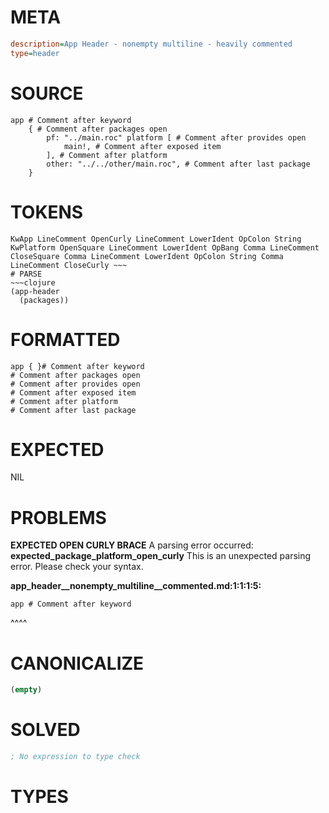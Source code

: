 # META
~~~ini
description=App Header - nonempty multiline - heavily commented
type=header
~~~
# SOURCE
~~~roc
app # Comment after keyword
	{ # Comment after packages open
		pf: "../main.roc" platform [ # Comment after provides open
			main!, # Comment after exposed item
		], # Comment after platform
		other: "../../other/main.roc", # Comment after last package
	}
~~~
# TOKENS
~~~text
KwApp LineComment OpenCurly LineComment LowerIdent OpColon String KwPlatform OpenSquare LineComment LowerIdent OpBang Comma LineComment CloseSquare Comma LineComment LowerIdent OpColon String Comma LineComment CloseCurly ~~~
# PARSE
~~~clojure
(app-header
  (packages))
~~~
# FORMATTED
~~~roc
app { }# Comment after keyword
# Comment after packages open
# Comment after provides open
# Comment after exposed item
# Comment after platform
# Comment after last package
~~~
# EXPECTED
NIL
# PROBLEMS
**EXPECTED OPEN CURLY BRACE**
A parsing error occurred: **expected_package_platform_open_curly**
This is an unexpected parsing error. Please check your syntax.

**app_header__nonempty_multiline__commented.md:1:1:1:5:**
```roc
app # Comment after keyword
```
^^^^


# CANONICALIZE
~~~clojure
(empty)
~~~
# SOLVED
~~~clojure
; No expression to type check
~~~
# TYPES
~~~roc
~~~

